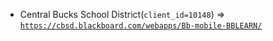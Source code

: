  - Central Bucks School District(`client_id=10148`) => [`https://cbsd.blackboard.com/webapps/Bb-mobile-BBLEARN/`](https://cbsd.blackboard.com/webapps/Bb-mobile-BBLEARN/)
